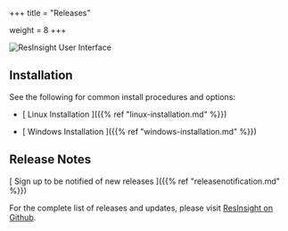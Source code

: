 +++
title = "Releases"

weight = 8
+++

![ResInsight User Interface](/images/getting-started/ResInsightUIMediumSize.png)


## Installation

See the following for common install procedures and options:

- [ Linux Installation ]({{% ref "linux-installation.md" %}})

- [ Windows Installation ]({{% ref "windows-installation.md" %}})

## Release Notes

[ Sign up to be notified of new releases ]({{% ref "releasenotification.md" %}})

For the complete list of releases and updates, please visit [ResInsight on Github](https://github.com/OPM/ResInsight/releases/).